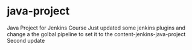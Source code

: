 # java-project
Java Project for Jenkins Course
Just updated some jenkins plugins and change a the golbal pipeline to set it to the
content-jenkins-java-project
Second update

